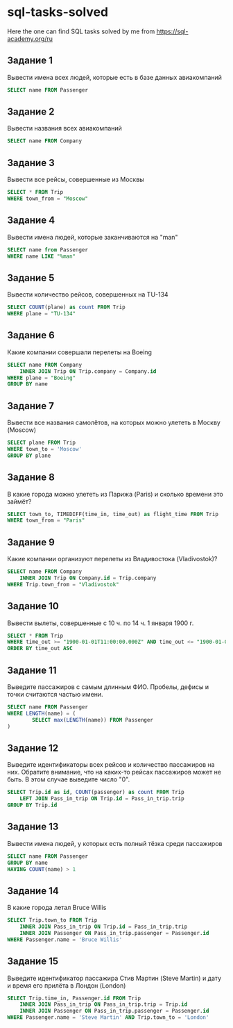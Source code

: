 # sql-tasks-solved
Here the one can find SQL tasks solved by me from https://sql-academy.org/ru

## Задание 1

Вывести имена всех людей, которые есть в базе данных авиакомпаний
```sql
SELECT name FROM Passenger
```  

## Задание 2

Вывести названия всеx авиакомпаний
```sql
SELECT name FROM Company
```  
 
## Задание 3

Вывести все рейсы, совершенные из Москвы
```sql
SELECT * FROM Trip
WHERE town_from = "Moscow"
```

## Задание 4

Вывести имена людей, которые заканчиваются на "man"
```sql
SELECT name from Passenger
WHERE name LIKE "%man"
```  

## Задание 5

Вывести количество рейсов, совершенных на TU-134
```sql
SELECT COUNT(plane) as count FROM Trip 
WHERE plane = "TU-134"
```  
 
## Задание 6

Какие компании совершали перелеты на Boeing
```sql
SELECT name FROM Company
	INNER JOIN Trip ON Trip.company = Company.id
WHERE plane = "Boeing"
GROUP BY name
```

## Задание 7

Вывести все названия самолётов, на которых можно улететь в Москву (Moscow)
```sql
SELECT plane FROM Trip
WHERE town_to = 'Moscow'
GROUP BY plane
```  

## Задание 8

В какие города можно улететь из Парижа (Paris) и сколько времени это займёт?
```sql
SELECT town_to, TIMEDIFF(time_in, time_out) as flight_time FROM Trip
WHERE town_from = "Paris"
```  
 
## Задание 9

Какие компании организуют перелеты из Владивостока (Vladivostok)?
```sql
SELECT name FROM Company
    INNER JOIN Trip ON Company.id = Trip.company
WHERE Trip.town_from = "Vladivostok"
```

## Задание 10

Вывести вылеты, совершенные с 10 ч. по 14 ч. 1 января 1900 г.
```sql
SELECT * FROM Trip 
WHERE time_out >= "1900-01-01T11:00:00.000Z" AND time_out <= "1900-01-01T14:00:00.000Z"
ORDER BY time_out ASC 
```  

## Задание 11

Выведите пассажиров с самым длинным ФИО. Пробелы, дефисы и точки считаются частью имени.
```sql
SELECT name FROM Passenger
WHERE LENGTH(name) = (
		SELECT max(LENGTH(name)) FROM Passenger
)
```  
 
## Задание 12

Выведите идентификаторы всех рейсов и количество пассажиров на них. Обратите внимание, что на каких-то рейсах пассажиров может не быть. В этом случае выведите число "0".
```sql
SELECT Trip.id as id, COUNT(passenger) as count FROM Trip
	LEFT JOIN Pass_in_trip ON Trip.id = Pass_in_trip.trip
GROUP BY Trip.id
```

## Задание 13

Вывести имена людей, у которых есть полный тёзка среди пассажиров
```sql
SELECT name FROM Passenger
GROUP BY name 
HAVING COUNT(name) > 1 
```  

## Задание 14

В какие города летал Bruce Willis
```sql
SELECT Trip.town_to FROM Trip
    INNER JOIN Pass_in_trip ON Trip.id = Pass_in_trip.trip
    INNER JOIN Passenger ON Pass_in_trip.passenger = Passenger.id
WHERE Passenger.name = 'Bruce Willis'
```  
 
## Задание 15

Выведите идентификатор пассажира Стив Мартин (Steve Martin) и дату и время его прилёта в Лондон (London)
```sql
SELECT Trip.time_in, Passenger.id FROM Trip
	INNER JOIN Pass_in_trip ON Pass_in_trip.trip = Trip.id
	INNER JOIN Passenger ON Pass_in_trip.passenger = Passenger.id
WHERE Passenger.name = 'Steve Martin' AND Trip.town_to = 'London'
```